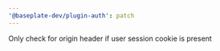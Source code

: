 ```yaml
---
'@baseplate-dev/plugin-auth': patch
---
```


Only check for origin header if user session cookie is present
